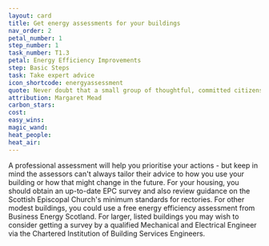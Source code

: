 ```yaml
---
layout: card
title: Get energy assessments for your buildings
nav_order: 2
petal_number: 1
step_number: 1
task_number: T1.3
petal: Energy Efficiency Improvements
step: Basic Steps
task: Take expert advice
icon_shortcode: energyassessment
quote: Never doubt that a small group of thoughtful, committed citizens can change the world; indeed, it's the only thing that ever has.
attribution: Margaret Mead
carbon_stars: 
cost: 
easy_wins: 
magic_wand: 
heat_people: 
heat_air: 
---
```


<p>A professional assessment will help you prioritise your actions - but keep in mind the assessors can't always tailor their advice to how you use your building or how that might change in the future.  For your housing,  you should obtain an up-to-date EPC survey and also review guidance on the Scottish Episcopal Church's minimum standards for rectories.  For other modest buildings, you could use a free energy efficiency assessment from Business Energy Scotland. For larger, listed buildings you may wish to consider getting a survey by a qualified Mechanical and Electrical Engineer via the Chartered Institution of Building Services Engineers. </p> 
